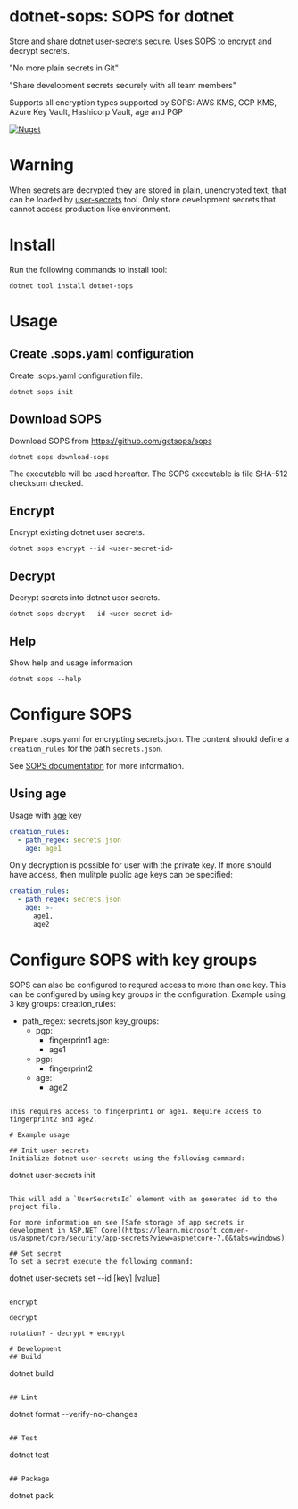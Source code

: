 # dotnet-sops: SOPS for dotnet
Store and share [dotnet user-secrets](https://learn.microsoft.com/en-us/aspnet/core/security/app-secrets) secure. Uses [SOPS](https://github.com/mozilla/sops) to encrypt and decrypt secrets.

"No more plain secrets in Git"

"Share development secrets securely with all team members"

Supports all encryption types supported by SOPS: AWS KMS, GCP KMS, Azure Key Vault, Hashicorp Vault, age and PGP

[![Nuget](https://img.shields.io/nuget/v/dotnet-sops)](https://www.nuget.org/packages/dotnet-sops/)

# Warning
When secrets are decrypted they are stored in plain, unencrypted text, that can be loaded by [user-secrets](https://learn.microsoft.com/en-us/aspnet/core/security/app-secrets?view=aspnetcore-7.0&tabs=windows#secret-manager) tool.
Only store development secrets that cannot access production like environment.

# Install
Run the following commands to install tool:
```
dotnet tool install dotnet-sops
```

# Usage

## Create .sops.yaml configuration
Create .sops.yaml configuration file.
```
dotnet sops init
```

## Download SOPS
Download SOPS from https://github.com/getsops/sops
```
dotnet sops download-sops
```

The executable will be used hereafter. The SOPS executable is file SHA-512 checksum checked.

## Encrypt
Encrypt existing dotnet user secrets.
```
dotnet sops encrypt --id <user-secret-id>
```

## Decrypt
Decrypt secrets into dotnet user secrets.
```
dotnet sops decrypt --id <user-secret-id>
```

## Help
Show help and usage information
```
dotnet sops --help
```

# Configure SOPS
Prepare .sops.yaml for encrypting secrets.json. The content should define a `creation_rules` for the path `secrets.json`.

See [SOPS documentation](https://github.com/getsops/sops#using-sops-yaml-conf-to-select-kms-pgp-for-new-files) for more information.

## Using age
Usage with [age](https://github.com/FiloSottile/age) key
``` yaml
creation_rules:
  - path_regex: secrets.json
    age: age1
```

Only decryption is possible for user with the private key. If more should have access, then mulitple public age keys can be specified:
``` yaml
creation_rules:
  - path_regex: secrets.json
    age: >-
      age1,
      age2
```

# Configure SOPS with key groups
SOPS can also be configured to requred access to more than one key. This can be configured by using key groups in the configuration.
Example using 3 key groups:
creation_rules:
  - path_regex: secrets.json
    key_groups:
      - pgp:
          - fingerprint1
        age:
          - age1
      - pgp:
          - fingerprint2
      - age:
          - age2
```

This requires access to fingerprint1 or age1. Require access to fingerprint2 and age2.

# Example usage

## Init user secrets
Initialize dotnet user-secrets using the following command:
```
dotnet user-secrets init
```

This will add a `UserSecretsId` element with an generated id to the project file.

For more information on see [Safe storage of app secrets in development in ASP.NET Core](https://learn.microsoft.com/en-us/aspnet/core/security/app-secrets?view=aspnetcore-7.0&tabs=windows)

## Set secret
To set a secret execute the following command:
```
dotnet user-secrets set --id <user-secret-id> [key] [value]
```

encrypt

decrypt

rotation? - decrypt + encrypt

# Development
## Build
```
dotnet build
```

## Lint
```
dotnet format --verify-no-changes
```

## Test
```
dotnet test
```

## Package
```
dotnet pack
```
